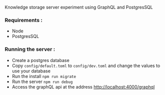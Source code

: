 Knowledge storage server experiment using GraphQL and PostgresSQL

### Requirements :
- Node
- PostgresSQL

### Running the server : 
- Create a postgres database
- Copy `config/default.toml` to `config/dev.toml` and change the values to use your database
- Run the install `npm run migrate`
- Run the server `npm run debug`
- Access the graphQL api at the address [http://localhost:4000/graphql]()